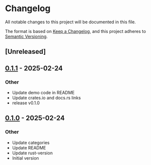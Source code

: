 # Changelog

All notable changes to this project will be documented in this file.

The format is based on [Keep a Changelog](https://keepachangelog.com/en/1.0.0/),
and this project adheres to [Semantic Versioning](https://semver.org/spec/v2.0.0.html).

## [Unreleased]

## [0.1.1](https://github.com/AllenDang/findfont-rs/compare/v0.1.0...v0.1.1) - 2025-02-24

### Other

- Update demo code in README
- Update crates.io and docs.rs links
- release v0.1.0

## [0.1.0](https://github.com/AllenDang/findfont-rs/releases/tag/v0.1.0) - 2025-02-24

### Other

- Update categories
- Update README
- Update rust-version
- Initial version
